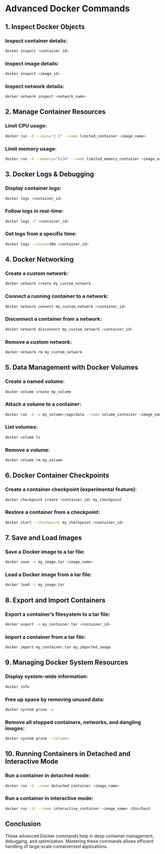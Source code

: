 # Advanced Docker Commands

## 1. Inspect Docker Objects
### Inspect container details:
```sh
docker inspect <container_id>
```
### Inspect image details:
```sh
docker inspect <image_id>
```
### Inspect network details:
```sh
docker network inspect <network_name>
```

## 2. Manage Container Resources
### Limit CPU usage:
```sh
docker run -d --cpus="1.5" --name limited_container <image_name>
```
### Limit memory usage:
```sh
docker run -d --memory="512m" --name limited_memory_container <image_name>
```

## 3. Docker Logs & Debugging
### Display container logs:
```sh
docker logs <container_id>
```
### Follow logs in real-time:
```sh
docker logs -f <container_id>
```
### Get logs from a specific time:
```sh
docker logs --since=30m <container_id>
```

## 4. Docker Networking
### Create a custom network:
```sh
docker network create my_custom_network
```
### Connect a running container to a network:
```sh
docker network connect my_custom_network <container_id>
```
### Disconnect a container from a network:
```sh
docker network disconnect my_custom_network <container_id>
```
### Remove a custom network:
```sh
docker network rm my_custom_network
```

## 5. Data Management with Docker Volumes
### Create a named volume:
```sh
docker volume create my_volume
```
### Attach a volume to a container:
```sh
docker run -d -v my_volume:/app/data --name volume_container <image_name>
```
### List volumes:
```sh
docker volume ls
```
### Remove a volume:
```sh
docker volume rm my_volume
```

## 6. Docker Container Checkpoints
### Create a container checkpoint (experimental feature):
```sh
docker checkpoint create <container_id> my_checkpoint
```
### Restore a container from a checkpoint:
```sh
docker start --checkpoint my_checkpoint <container_id>
```

## 7. Save and Load Images
### Save a Docker image to a tar file:
```sh
docker save -o my_image.tar <image_name>
```
### Load a Docker image from a tar file:
```sh
docker load -i my_image.tar
```

## 8. Export and Import Containers
### Export a container’s filesystem to a tar file:
```sh
docker export -o my_container.tar <container_id>
```
### Import a container from a tar file:
```sh
docker import my_container.tar my_imported_image
```

## 9. Managing Docker System Resources
### Display system-wide information:
```sh
docker info
```
### Free up space by removing unused data:
```sh
docker system prune -a
```
### Remove all stopped containers, networks, and dangling images:
```sh
docker system prune --volumes
```

## 10. Running Containers in Detached and Interactive Mode
### Run a container in detached mode:
```sh
docker run -d --name detached_container <image_name>
```
### Run a container in interactive mode:
```sh
docker run -it --name interactive_container <image_name> /bin/bash
```

## Conclusion
These advanced Docker commands help in deep container management, debugging, and optimization. Mastering these commands allows efficient handling of large-scale containerized applications.
